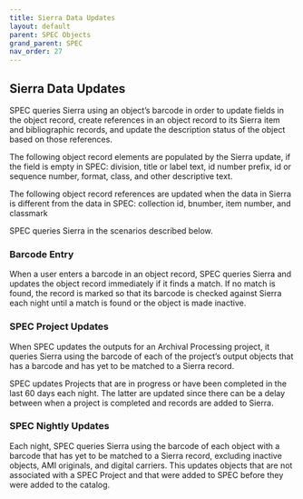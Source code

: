 ```yaml
---
title: Sierra Data Updates
layout: default
parent: SPEC Objects
grand_parent: SPEC
nav_order: 27
---
```


## Sierra Data Updates
SPEC queries Sierra using an object’s barcode in order to update fields in the object record, create references in an object record to its Sierra item and bibliographic records, and update the description status of the object based on those references.

The following object record elements are populated by the Sierra update, if the field is empty in SPEC: division, title or label text, id number prefix, id or sequence number, format, class, and other descriptive text. 

The following object record references are updated when the data in Sierra is different from the data in SPEC: collection id, bnumber, item number, and classmark 

SPEC queries Sierra in the scenarios described below.

### Barcode Entry
When a user enters a barcode in an object record, SPEC queries Sierra and updates the object record immediately if it finds a match. If no match is found, the record is marked so that its barcode is checked against Sierra each night until a match is found or the object is made inactive.

### SPEC Project Updates
When SPEC updates the outputs for an Archival Processing project, it queries Sierra using the barcode of each of the project’s output objects that has a barcode and has yet to be matched to a Sierra record.

SPEC updates Projects that are in progress or have been completed in the last 60 days each night. The latter are updated since there can be a delay between when a project is completed and records are added to Sierra.

### SPEC Nightly Updates
Each night, SPEC queries Sierra using the barcode of each object with a barcode that has yet to be matched to a Sierra record, excluding inactive objects, AMI originals, and digital carriers. This updates objects that are not associated with a SPEC Project and that were added to SPEC before they were added to the catalog.